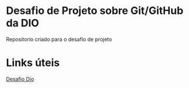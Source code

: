 # Desafio de Projeto sobre Git/GitHub da DIO
Repositorio criado para o desafio de projeto

# Links úteis
[Desafio Dio](https://web.dio.me/lab/criando-seu-primeiro-repositorio-no-github-para-compartilhar-seu-progresso/learning/e714fb1c-4990-4c47-99a5-d97703e40b4d?back=/track/impulso-react-web-developer)
